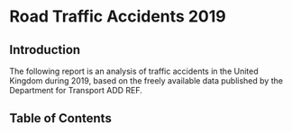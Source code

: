 # Road Traffic Accidents 2019

## Introduction

The following report is an analysis of traffic accidents in the United Kingdom during 2019, based on the freely available data published by the Department for Transport ADD REF.


## Table of Contents



